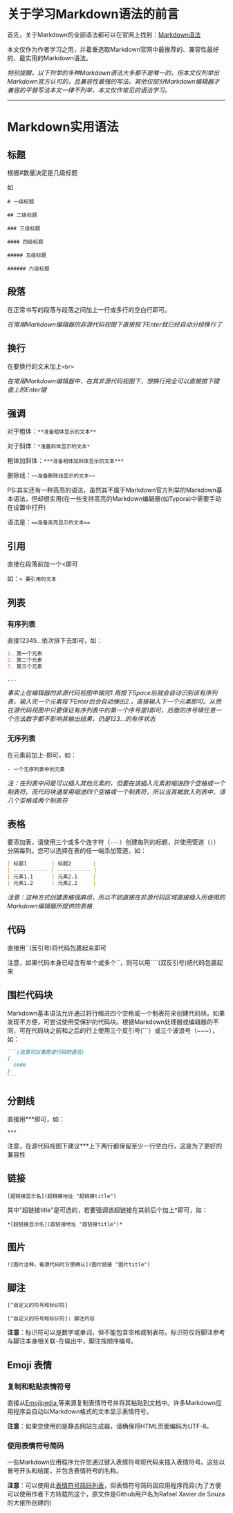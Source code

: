 # 关于学习Markdown语法的前言

首先，关于Markdown的全部语法都可以在官网上找到：[Markdown语法](https://markdown.com.cn/basic-syntax/ "Markdown官网的教程")

本文仅作为作者学习之用，并着重选取Markdown官网中最推荐的、兼容性最好的、最实用的Markdown语法。

*特别提醒，以下列举的多种Markdown语法大多都不是唯一的。但本文仅列举出Markdown官方认可的，且兼容性最强的写法。其他仅部分Markdown编辑器才兼容的平替写法本文一律不列举，本文仅作常见的语法学习。*

***

# Markdown实用语法

## 标题

根据#数量决定是几级标题

如

`# 一级标题`

`## 二级标题`

`### 三级标题`

`#### 四级标题`

`##### 五级标题`

`###### 六级标题`

## 段落

在正常书写的段落与段落之间加上一行或多行的空白行即可。

*在常用Markdown编辑器的非源代码视图下直接按下Enter就已经自动分段换行了*

## 换行

在要换行的文末加上`<br>`

*在常用Markdown编辑器中，在其非源代码视图下，想换行完全可以直接按下键盘上的Enter键*

## 强调

对于粗体：`**准备粗体显示的文本**`

对于斜体：`*准备斜体显示的文本*`

粗体加斜体：`***准备粗体加斜体显示的文本***`

删除线：`~~准备删除线显示的文本~~`

PS:其实还有一种高亮的语法，虽然其不属于Markdown官方列举的Markdown基本语法，但却很实用(在一些支持高亮的Markdown编辑器(如Typora)中需要手动在设置中打开)

语法是：`==准备高亮显示的文本==`

## 引用

直接在段落前加一个&lt;即可

如：`< 要引用的文本`

## 列表

### 有序列表

直接12345...依次排下去即可，如：

```markdown
1. 第一个元素
2. 第二个元素
3. 第三个元素

...
```

*事实上在编辑器的非源代码视图中输完1.再按下Space后就会自动识别该有序列表，输入完一个元素按下Enter后会自动弹出2.，直接输入下一个元素即可。从而在源代码视图中只要保证有序列表中的第一个序号是1即可，后面的序号填任意一个合法数字都不影响其输出结果，仍是123...的有序状态*

### 无序列表

在元素前加上-即可，如：

`- 一个无序列表中的元素`

*注：在列表中间是可以插入其他元素的，但要在该插入元素前缩进四个空格或一个制表符。而代码块通常用缩进四个空格或一个制表符，所以当其被放入列表中，请八个空格或两个制表符*

## 表格

要添加表，请使用三个或多个连字符（`---`）创建每列的标题，并使用管道（`|`）分隔每列。您可以选择在表的任一端添加管道，如：

```markdown
| 标题1        | 标题2       |
| ----------- | ----------- |
| 元素1.1      | 元素2.1     |
| 元素1.2      | 元素2.2     |
```

*注意：这种方式创建表格很麻烦，所以不妨直接在非源代码区域直接插入所使用的Markdown编辑器所提供的表格*

## 代码

直接用``(反引号)将代码包裹起来即可

注意，如果代码本身已经含有单个或多个\``，则可以用\``\``(双反引号)把代码包裹起来

## 围栏代码块

Markdown基本语法允许通过将行缩进四个空格或一个制表符来创建代码块。如果发现不方便，可尝试使用受保护的代码块。根据Markdown处理器或编辑器的不同，可在代码块之前和之后的行上使用三个反引号(```）或三个波浪号（\~~~），如：

~~~markdown
```(这里可以高亮该代码的语法)
{
  code
}
```
~~~

## 分割线

直接用\***即可，如：

`***`

注意，在源代码视图下建议\***上下两行都保留至少一行空白行，这是为了更好的兼容性

## 链接

`[超链接显示名](超链接地址 "超链接title")`

其中"超链接title"是可选的，若要强调该超链接在其前后个加上*即可，如：

`*[超链接显示名](超链接地址 "超链接title")*`

## 图片

`![图片注释，看源代码时方便确认](图片链接 "图片title")`

## 脚注

`[^自定义的符号和标识符]`

`[^自定义的符号和标识符]: 脚注内容`

**注意**：标识符可以是数字或单词，但不能包含空格或制表符。标识符仅将脚注参考与脚注本身相关联-在输出中，脚注按顺序编号。

## Emoji 表情

###  复制和粘贴表情符号

直接从[Emojipedia ](https://emojipedia.org/)等来源复制表情符号并将其粘贴到文档中。许多Markdown应用程序会自动以Markdown格式的文本显示表情符号。

**注意**：如果您使用的是静态网站生成器，请确保将HTML页面编码为UTF-8。

### 使用表情符号简码

一些Markdown应用程序允许您通过键入表情符号短代码来插入表情符号。这些以冒号开头和结尾，并包含表情符号的名称。

**注意**：可以使用此[表情符号简码列表](https://gist.github.com/rxaviers/7360908)，但表情符号简码因应用程序而异(为了方便可以使用作者下方转载的这个，原文件是Github用户名为Rafael Xavier de Souza的大佬所创建的)